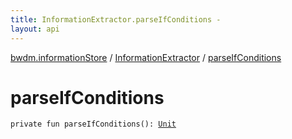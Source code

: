```yaml
---
title: InformationExtractor.parseIfConditions - 
layout: api
---
```


<div class='api-docs-breadcrumbs'><a href="../index.html">bwdm.informationStore</a> / <a href="index.html">InformationExtractor</a> / <a href="./parse-if-conditions.html">parseIfConditions</a></div>

# parseIfConditions

<div class="signature"><code><span class="keyword">private</span> <span class="keyword">fun </span><span class="identifier">parseIfConditions</span><span class="symbol">(</span><span class="symbol">)</span><span class="symbol">: </span><a href="https://kotlinlang.org/api/latest/jvm/stdlib/kotlin/-unit/index.html"><span class="identifier">Unit</span></a></code></div>
